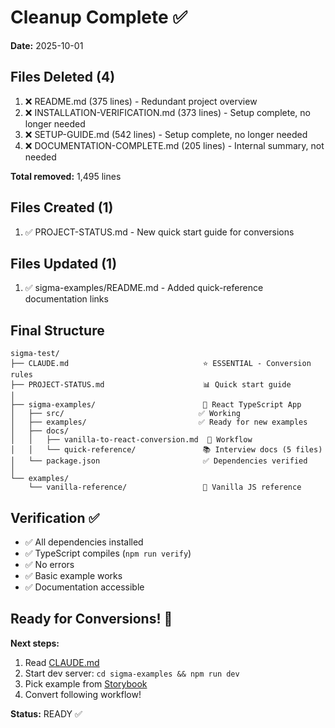 # Cleanup Complete ✅

**Date:** 2025-10-01

## Files Deleted (4)

1. ❌ README.md (375 lines) - Redundant project overview
2. ❌ INSTALLATION-VERIFICATION.md (373 lines) - Setup complete, no longer needed
3. ❌ SETUP-GUIDE.md (542 lines) - Setup complete, no longer needed
4. ❌ DOCUMENTATION-COMPLETE.md (205 lines) - Internal summary, not needed

**Total removed:** 1,495 lines

## Files Created (1)

1. ✅ PROJECT-STATUS.md - New quick start guide for conversions

## Files Updated (1)

1. ✅ sigma-examples/README.md - Added quick-reference documentation links

## Final Structure

```
sigma-test/
├── CLAUDE.md                              ⭐ ESSENTIAL - Conversion rules
├── PROJECT-STATUS.md                      📊 Quick start guide
│
├── sigma-examples/                        🎨 React TypeScript App
│   ├── src/                              ✅ Working
│   ├── examples/                         ✅ Ready for new examples
│   ├── docs/
│   │   ├── vanilla-to-react-conversion.md  📝 Workflow
│   │   └── quick-reference/               📚 Interview docs (5 files)
│   └── package.json                       ✅ Dependencies verified
│
└── examples/
    └── vanilla-reference/                 📖 Vanilla JS reference
```

## Verification ✅

- ✅ All dependencies installed
- ✅ TypeScript compiles (`npm run verify`)
- ✅ No errors
- ✅ Basic example works
- ✅ Documentation accessible

## Ready for Conversions! 🚀

**Next steps:**
1. Read [CLAUDE.md](CLAUDE.md)
2. Start dev server: `cd sigma-examples && npm run dev`
3. Pick example from [Storybook](https://www.sigmajs.org/storybook/)
4. Convert following workflow!

**Status:** READY ✅
